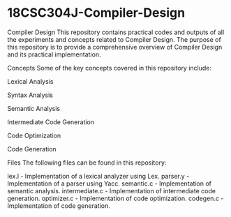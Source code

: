 # 18CSC304J-Compiler-Design

Compiler Design
This repository contains practical codes and outputs of all the experiments and concepts related to Compiler Design. The purpose of this repository is to provide a comprehensive overview of Compiler Design and its practical implementation.

Concepts
Some of the key concepts covered in this repository include:

Lexical Analysis 

Syntax Analysis

Semantic Analysis

Intermediate Code Generation

Code Optimization

Code Generation


Files
The following files can be found in this repository:

lex.l - Implementation of a lexical analyzer using Lex.
parser.y - Implementation of a parser using Yacc.
semantic.c - Implementation of semantic analysis.
intermediate.c - Implementation of intermediate code generation.
optimizer.c - Implementation of code optimization.
codegen.c - Implementation of code generation.
